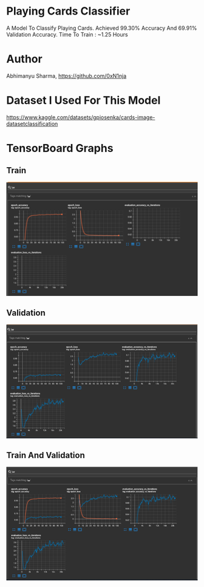 # Playing Cards Classifier
A Model To Classify Playing Cards. Achieved 99.30% Accuracy And 69.91% Validation Accuracy. Time To Train : ~1.25 Hours
# Author
Abhimanyu Sharma, https://github.com/0xN1nja
# Dataset I Used For This Model
https://www.kaggle.com/datasets/gpiosenka/cards-image-datasetclassification
# TensorBoard Graphs
## Train
![Train Graph](https://raw.githubusercontent.com/0xN1nja/Playing-Cards-Classification-TensorFlow-CNN/master/tensorboard_graphs/train.png)
## Validation
![Validation Graph](https://raw.githubusercontent.com/0xN1nja/Playing-Cards-Classification-TensorFlow-CNN/master/tensorboard_graphs/validation.png)
## Train And Validation
![Train And Validation Graph](https://raw.githubusercontent.com/0xN1nja/Playing-Cards-Classification-TensorFlow-CNN/master/tensorboard_graphs/train_and_validation.png)